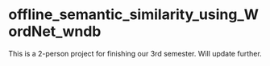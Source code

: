 # offline_semantic_similarity_using_WordNet_wndb
This is a 2-person project for finishing our 3rd semester. Will update further.
